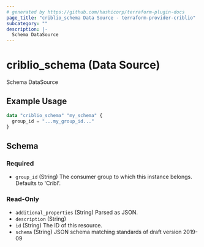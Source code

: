 ```yaml
---
# generated by https://github.com/hashicorp/terraform-plugin-docs
page_title: "criblio_schema Data Source - terraform-provider-criblio"
subcategory: ""
description: |-
  Schema DataSource
---
```


# criblio_schema (Data Source)

Schema DataSource

## Example Usage

```terraform
data "criblio_schema" "my_schema" {
  group_id = "...my_group_id..."
}
```

<!-- schema generated by tfplugindocs -->
## Schema

### Required

- `group_id` (String) The consumer group to which this instance belongs. Defaults to 'Cribl'.

### Read-Only

- `additional_properties` (String) Parsed as JSON.
- `description` (String)
- `id` (String) The ID of this resource.
- `schema` (String) JSON schema matching standards of draft version 2019-09
